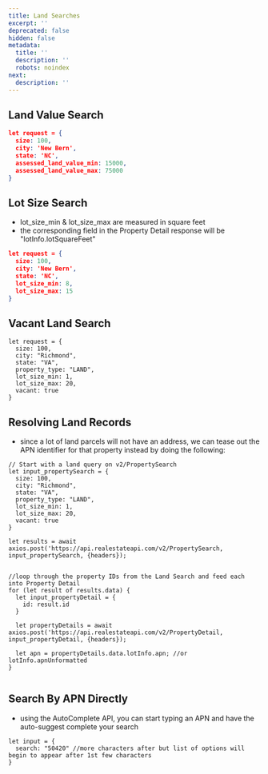 ```yaml
---
title: Land Searches
excerpt: ''
deprecated: false
hidden: false
metadata:
  title: ''
  description: ''
  robots: noindex
next:
  description: ''
---
```

## Land Value Search

```json
let request = {
  size: 100,
  city: 'New Bern',
  state: 'NC',
  assessed_land_value_min: 15000,
  assessed_land_value_max: 75000  
}
```

## Lot Size Search

* lot\_size\_min & lot\_size\_max are measured in square feet
* the corresponding field in the Property Detail response will be "lotInfo.lotSquareFeet"

```json
let request = {
  size: 100,
  city: 'New Bern',
  state: 'NC',
  lot_size_min: 8,
  lot_size_max: 15  
}
```

## Vacant Land Search

```
let request = {
  size: 100,
  city: "Richmond",
  state: "VA",
  property_type: "LAND",
  lot_size_min: 1,
  lot_size_max: 20,
  vacant: true
}
```

## Resolving Land Records

* since a lot of land parcels will not have an address, we can tease out the APN identifier for that property instead by doing the following:

```
// Start with a land query on v2/PropertySearch
let input_propertySearch = {
  size: 100,
  city: "Richmond",
  state: "VA",
  property_type: "LAND",
  lot_size_min: 1,
  lot_size_max: 20,
  vacant: true
}

let results = await axios.post('https://api.realestateapi.com/v2/PropertySearch, input_propertySearch, {headers});
                               

//loop through the property IDs from the Land Search and feed each into Property Detail
for (let result of results.data) {
  let input_propertyDetail = {
    id: result.id
  }
  
  let propertyDetails = await axios.post('https://api.realestateapi.com/v2/PropertyDetail, input_propertyDetail, {headers});
 	
  let apn = propertyDetails.data.lotInfo.apn; //or lotInfo.apnUnformatted                                     
}


```

## Search By APN Directly

* using the AutoComplete API, you can start typing an APN and have the auto-suggest complete your search

```
let input = {
  search: "50420" //more characters after but list of options will begin to appear after 1st few characters
}
```
